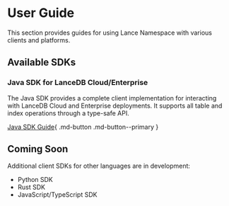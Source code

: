 # User Guide

This section provides guides for using Lance Namespace with various clients and platforms.

## Available SDKs

### Java SDK for LanceDB Cloud/Enterprise

The Java SDK provides a complete client implementation for interacting with LanceDB Cloud and Enterprise deployments. It supports all table and index operations through a type-safe API.

[Java SDK Guide](java-sdk.md){ .md-button .md-button--primary }

## Coming Soon

Additional client SDKs for other languages are in development:
- Python SDK
- Rust SDK
- JavaScript/TypeScript SDK
